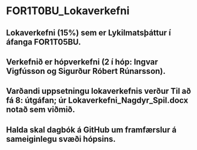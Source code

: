 # FOR1T0BU_Lokaverkefni
## Lokaverkefni (15%) sem er Lykilmatsþáttur í áfanga FOR1T05BU.
## Verkefnið er hópverkefni (2 í hóp: Ingvar Vigfússon og Sigurður Róbert Rúnarsson).
## Varðandi uppsetningu lokaverkefnis verður Til að fá 8: útgáfan; úr Lokaverkefni_Nagdyr_Spil.docx notað sem viðmið.

## Halda skal dagbók á GitHub um framfærslur á sameiginlegu svæði hópsins.
